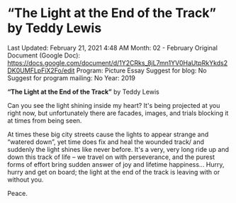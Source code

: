 # “The Light at the End of the Track” by Teddy Lewis

Last Updated: February 21, 2021 4:48 AM
Month: 02 - February
Original Document (Google Doc): https://docs.google.com/document/d/1Y2CRks_8jL7mn1YV0HaUtpRkYkds2DK0UMFLpFiX2Fo/edit
Program: Picture Essay
Suggest for blog: No
Suggest for program mailing: No
Year: 2019

**“The Light at the End of the Track”** by Teddy Lewis

Can you see the light shining inside my heart? It's being projected at you right now, but unfortunately there are facades, images, and trials blocking it at times from being seen.

At times these big city streets cause the lights to appear strange and “watered down”, yet time does fix and heal the wounded track/ and suddenly the light shines like never before. It's a very, very long ride up and down this track of life – we travel on with perseverance, and the purest forms of effort bring sudden answer of joy and lifetime happiness... Hurry, hurry and get on board; the light at the end of the track is leaving with or without you.

Peace.
